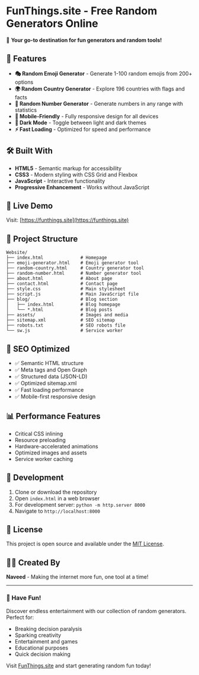 # FunThings.site - Free Random Generators Online

🎉 **Your go-to destination for fun generators and random tools!**

## 🚀 Features

- **🎭 Random Emoji Generator** - Generate 1-100 random emojis from 200+ options
- **🌍 Random Country Generator** - Explore 196 countries with flags and facts
- **🔢 Random Number Generator** - Generate numbers in any range with statistics
- **📱 Mobile-Friendly** - Fully responsive design for all devices
- **🌙 Dark Mode** - Toggle between light and dark themes
- **⚡ Fast Loading** - Optimized for speed and performance

## 🛠️ Built With

- **HTML5** - Semantic markup for accessibility
- **CSS3** - Modern styling with CSS Grid and Flexbox
- **JavaScript** - Interactive functionality
- **Progressive Enhancement** - Works without JavaScript

## 🌟 Live Demo

Visit: [https://funthings.site](https://funthings.site)

## 📁 Project Structure

```
Website/
├── index.html              # Homepage
├── emoji-generator.html    # Emoji generator tool
├── random-country.html     # Country generator tool
├── random-number.html      # Number generator tool
├── about.html              # About page
├── contact.html            # Contact page
├── style.css               # Main stylesheet
├── script.js               # Main JavaScript file
├── blog/                   # Blog section
│   ├── index.html          # Blog homepage
│   └── *.html              # Blog posts
├── assets/                 # Images and media
├── sitemap.xml             # SEO sitemap
├── robots.txt              # SEO robots file
└── sw.js                   # Service worker

```

## 🎯 SEO Optimized

- ✅ Semantic HTML structure
- ✅ Meta tags and Open Graph
- ✅ Structured data (JSON-LD)
- ✅ Optimized sitemap.xml
- ✅ Fast loading performance
- ✅ Mobile-first responsive design

## 📊 Performance Features

- Critical CSS inlining
- Resource preloading
- Hardware-accelerated animations
- Optimized images and assets
- Service worker caching

## 🔧 Development

1. Clone or download the repository
2. Open `index.html` in a web browser
3. For development server: `python -m http.server 8000`
4. Navigate to `http://localhost:8000`

## 📝 License

This project is open source and available under the [MIT License](LICENSE).

## 👨‍💻 Created By

**Naveed** - Making the internet more fun, one tool at a time!

---

### 🎉 Have Fun!

Discover endless entertainment with our collection of random generators. Perfect for:
- Breaking decision paralysis
- Sparking creativity
- Entertainment and games
- Educational purposes
- Quick decision making

Visit [FunThings.site](https://funthings.site) and start generating random fun today!